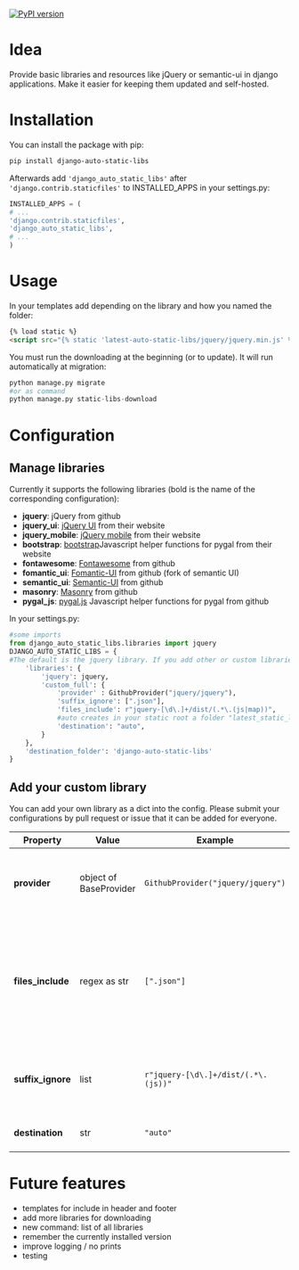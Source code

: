 [![PyPI version](https://badge.fury.io/py/django-auto-static-libs.svg)](https://badge.fury.io/py/django-auto-static-libs)

# Idea

Provide basic libraries and resources like jQuery or semantic-ui in django applications. Make it easier for keeping them updated and self-hosted. 

# Installation

You can install the package with pip:

```bash
pip install django-auto-static-libs
```

Afterwards add `'django_auto_static_libs'` after `'django.contrib.staticfiles'` to INSTALLED_APPS in
your settings.py:

```python
INSTALLED_APPS = (
# ...
'django.contrib.staticfiles',
'django_auto_static_libs',
# ...
)
```

# Usage

In your templates add depending on the library and how you named the folder:
```html
{% load static %}
<script src="{% static 'latest-auto-static-libs/jquery/jquery.min.js' %}" type="text/javascript"></script>
```

You must run the downloading at the beginning (or to update). It will run automatically at migration:
```python
python manage.py migrate
#or as command
python manage.py static-libs-download
```

# Configuration

## Manage libraries
Currently it supports the following libraries (bold is the name of the corresponding configuration):

* **jquery**: jQuery from github
* **jquery_ui**: [jQuery UI](https://jqueryui.com/) from their website
* **jquery_mobile**: [jQuery mobile](https://jquerymobile.com/) from their website
* **bootstrap**: [bootstrap](https://getbootstrap.com)Javascript helper functions for pygal from their website
* **fontawesome**: [Fontawesome](https://fontawesome.com) from github
* **fomantic_ui**: [Fomantic-UI](https://fomantic-ui.com/) from github (fork of semantic UI)
* **semantic_ui**: [Semantic-UI](https://semantic-ui.com/) from github
* **masonry**: [Masonry](https://masonry.desandro.com/) from github
* **pygal_js**: [pygal.js](https://github.com/Kozea/pygal.js/) Javascript helper functions for pygal from github


In your settings.py:
```python
#some imports
from django_auto_static_libs.libraries import jquery
DJANGO_AUTO_STATIC_LIBS = {
#The default is the jquery library. If you add other or custom libraries it will replace the default. it need always to be a dict, the key represents your folder and will be needed for the static import
    'libraries': {
        'jquery': jquery,
        'custom_full': {
            'provider' : GithubProvider("jquery/jquery"),
            'suffix_ignore': [".json"],
            'files_include': r"jquery-[\d\.]+/dist/(.*\.(js|map))",
            #auto creates in your static root a folder "latest_static_libs". If you change this default path be careful in the templates
            'destination': "auto",
        }
    },
    'destination_folder': 'django-auto-static-libs'
}
```
## Add your custom library

You can add your own library as a dict into the config. Please submit your configurations by pull request or issue that it can be added for everyone.

| Property          | Value                  | Example                                 | Description                                                                                                      |
|-------------------|------------------------|-----------------------------------------|------------------------------------------------------------------------------------------------------------------|
| **provider**      | object of BaseProvider | ```GithubProvider("jquery/jquery")```   | Take github class as example, it gives access to the files                                                       |
| **files_include** | regex as str           | ```[".json"]```                         | regex to include file or dir when extracting / downloading (the first matching group defines the path of folder) |
| **suffix_ignore** | list                   | ```r"jquery-[\d\.]+/dist/(.*\.(js))"``` | list of suffixes to exclude when extracting / downloading                                                        |
| **destination**   | str                    | ```"auto"```                            | Future releases to define path                                                                                   |


# Future features

* templates for include in header and footer
* add more libraries for downloading
* new command: list of all libraries
* remember the currently installed version
* improve logging / no prints
* testing
